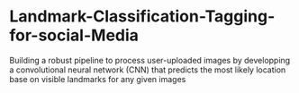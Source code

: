 # Landmark-Classification-Tagging-for-social-Media
Building a robust pipeline to process user-uploaded images by developping a convolutional neural network (CNN)  that predicts the most likely location  base on visible landmarks for any given images
